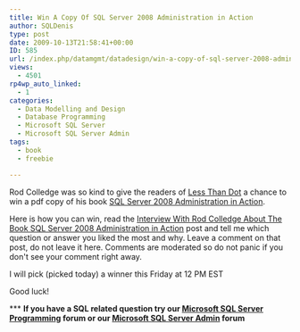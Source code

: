 ```yaml
---
title: Win A Copy Of SQL Server 2008 Administration in Action
author: SQLDenis
type: post
date: 2009-10-13T21:58:41+00:00
ID: 585
url: /index.php/datamgmt/datadesign/win-a-copy-of-sql-server-2008-administra/
views:
  - 4501
rp4wp_auto_linked:
  - 1
categories:
  - Data Modelling and Design
  - Database Programming
  - Microsoft SQL Server
  - Microsoft SQL Server Admin
tags:
  - book
  - freebie

---
```

Rod Colledge was so kind to give the readers of [Less Than Dot][1] a chance to win a pdf copy of his book [SQL Server 2008 Administration in Action][2]. 

Here is how you can win, read the [Interview With Rod Colledge About The Book SQL Server 2008 Administration in Action][3] post and tell me which question or answer you liked the most and why. Leave a comment on that post, do not leave it here. Comments are moderated so do not panic if you don't see your comment right away.

I will pick (picked today) a winner this Friday at 12 PM EST

Good luck!



\*** **If you have a SQL related question try our [Microsoft SQL Server Programming][4] forum or our [Microsoft SQL Server Admin][5] forum**<ins></ins>

 [1]: http://lessthandot.com/
 [2]: http://www.amazon.com/gp/product/193398872X?ie=UTF8&tag=sql08-20&linkCode=as2&camp=1789&creative=390957&creativeASIN=193398872X
 [3]: /index.php/DataMgmt/DBAdmin/MSSQLServerAdmin/interview-with-rod-colledge-about-the-bo
 [4]: http://forum.lessthandot.com/viewforum.php?f=17
 [5]: http://forum.lessthandot.com/viewforum.php?f=22